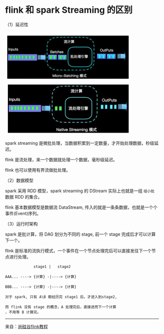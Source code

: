 # flink 和 spark Streaming 的区别

（1）延迟性

![flinkspark区别01](./image/flinkspark区别01.png)

spark streaming 是微批处理，当数据积累到一定数量，才开始处理数据，秒级延迟。

flink 是流处理，来一个数据就处理一个数据，毫秒级延迟。

flink 也可以使用有界流做批处理。

（2）数据模型

spark 采用 RDD 模型，spark streaming 的 DStream 实际上也就是一组 `组小批`
数据 RDD 的集合。

flink 基本数据模型是数据流 DataStream, 传入的就是一条条数据，也就是一个个事件(Event)序列。

（3）运行时架构

spark 是批计算，将 DAG 划分为不同的 stage, 前一个 stage 完成后才可以计算下一个。

flink 是标准的流执行模式，一个事件在一个节点处理完后可以直接发往下一个节
点进行处理。

```
             stage1 |   stage2

AAA... ----> {计算} -|----> {计算} 

BBB... ----> {计算} -|----> {计算}

对于 spark, 只有 A\B 都经历完 stage1 后，才进入到stage2,

而 flink 没有 stage 的概念，A 处理完后，直接进而下一个计算
，不用等 B 计算完。

```

----------------------------------------

来自：[尚硅谷flink教程](https://www.bilibili.com/video/BV1qy4y1q728)